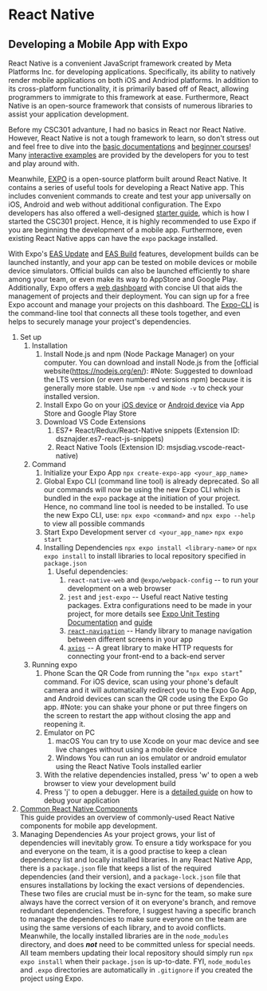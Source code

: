# React Native
## Developing a Mobile App with Expo

React Native is a convenient JavaScript framework created by Meta Platforms Inc. for developing applications. Specifically, its ability to natively render mobile applications on both iOS and Andriod platforms. In addition to its cross-platform functionality, it is primarily based off of React, allowing programmers to immigrate to this framework at ease. Furthermore, React Native is an open-source framework that consists of numerous libraries to assist your application development. <br>

Before my CSC301 advanture, I had no basics in React nor React Native. However, React Native is not a tough framework to learn, so don't stress out and feel free to dive into the [basic documentations](https://reactnative.dev/docs/tutorial) and [beginner courses](https://www.codecademy.com/learn/learn-react-native)! Many [interactive examples](https://reactnative.dev/docs/getting-started) are provided by the developers for you to test and play around with.

Meanwhile, [EXPO](https://docs.expo.dev) is a open-source platform built around React Native. It contains a series of useful tools for developing a React Native app. This includes convenient commands to create and test your app universally on iOS, Android and web without additional configuration. The Expo developers has also offered a well-designed [starter guide](https://docs.expo.dev/workflow/overview/), which is how I started the CSC301 project. Hence, it is highly recommended to use Expo if you are beginning the development of a mobile app. Furthermore, even existing React Native apps can have the `expo` package installed. <br>

With Expo's [EAS Update](https://docs.expo.dev/eas-update/introduction/) and [EAS Build](https://docs.expo.dev/build/introduction/) features, development builds can be launched instantly, and your app can be tested on mobile devices or mobile device simulators. Official builds can also be launched efficiently to share among your team, or even make its way to AppStore and Google Play. Additionally, Expo offers a [web dashboard](https://expo.dev) with concise UI that aids the management of projects and their deployment. You can sign up for a free Expo account and manage your projects on this dashboard. The [Expo-CLI](https://docs.expo.dev/more/expo-cli/) is the command-line tool that connects all these tools together, and even helps to securely manage your project's dependencies.<br>

   1. Set up
      1. Installation
         1. Install Node.js and npm (Node Package Manager) on your computer. You can download and install Node.js from the [official website(https://nodejs.org/en/):
            #Note: Suggested to download the LTS version (or even numbered versions npm) because it is generally more stable. Use `npm -v` and `Node -v` to check your installed version.
         2. Install Expo Go on your [iOS device](https://apps.apple.com/us/app/expo-go/id982107779) or [Android device](https://play.google.com/store/apps/details?id=host.exp.exponent&hl=en_CA&gl=US&pli=1) via App Store and Google Play Store
         3. Download VS Code Extensions
            1. ES7+ React/Redux/React-Native snippets (Extension ID: dsznajder.es7-react-js-snippets)
            2. React Native Tools (Extension ID: msjsdiag.vscode-react-native)
      2. Command
         1. Initialize your Expo App
            `npx create-expo-app <your_app_name>`
         2. Global Expo CLI (command line tool) is already deprecated. So all our commands will now be using the new Expo CLI which is bundled in the `expo` package at the initiation of your project. Hence, no command line tool is needed to be installed. To use the new Expo CLI, use:
             `npx expo <command>` and `npx expo --help` to view all possible commands
         3. Start Expo Development server
            `cd <your_app_name>`
            `npx expo start`
         4. Installing Dependencies
         `npx expo install <library-name>` or `npx expo install` to install libraries to local repository specified in `package.json`
            1. Useful dependencies:
               1. `react-native-web` and `@expo/webpack-config` -- to run your development on a web browser
               2. `jest` and `jest-expo` -- Useful react Native testing packages. Extra configurations need to be made in your project, for more details see [Expo Unit Testing Documentation](https://docs.expo.dev/develop/unit-testing/) and [guide](../Development_Process/React_Testing_Library.md)
               3. [`react-navigation`](./React_Navigation.md) -- Handy library to manage navigation between different screens in your app
               4. [`axios`](./Axios.md) -- A great library to make HTTP requests for connecting your front-end to a back-end server
      3. Running expo
         1. Phone
            Scan the QR Code from running the "`npx expo start`" command. For iOS device, scan using your phone's default camera and it will automatically redirect you to the Expo Go App, and Android devices can scan the QR code using the Expo Go app.
            #Note: you can shake your phone or put three fingers on the screen to restart the app without closing the app and reopening it.
         2. Emulator on PC
            1. macOS
               You can try to use Xcode on your mac device and see live changes without using a mobile device
            2. Windows
               You can run an ios emulator or android emulator using the React Native Tools installed earlier
         3. With the relative dependencies installed, press 'w' to open a web browser to view your development build
         4. Press 'j' to open a debugger. Here is a [detailed guide](./swift.md) on how to debug your application
   2. [Common React Native Components](./React_Native_Component.md)  
      This guide provides an overview of commonly-used React Native components for mobile app development.
   3. Managing Dependencies
      As your project grows, your list of dependencies will inevitably grow. To ensure a tidy workspace for you and everyone on the team, it is a good practise to keep a clean dependency list and locally installed libraries. In any React Native App, there is a `package.json` file that keeps a list of the required dependencies (and their version), and a `package-lock.json` file that ensures  installations by locking the exact versions of dependencies. These two files are crucial must be in-sync for the team, so make sure always have the correct version of it on everyone's branch, and remove redundant dependencies. Therefore, I suggest having a specific branch to manage the dependencies to make sure everyone on the team are using the same versions of each library, and to avoid conflicts. Meanwhile, the locally installed libraries are in the `node_modules` directory, and does ***not*** need to be committed unless for special needs. All team members updating their local repository should simply run `npx expo install` when their `package.json` is up-to-date. FYI, `node_modules` and `.expo` directories are automatically in `.gitignore` if you created the project using Expo.